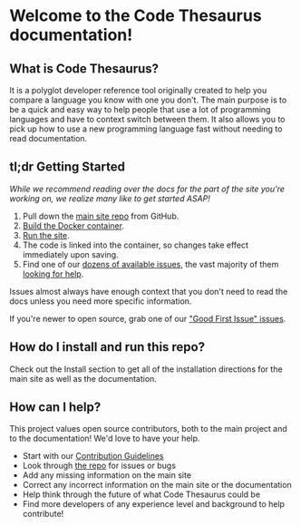 # Welcome to the Code Thesaurus documentation!

## What is Code Thesaurus?

It is a polyglot developer reference tool originally created to help you compare a language you know with one you don't. The main purpose is to be a quick and easy way to help people that use a lot of programming languages and have to context switch between them. It also allows you to pick up how to use a new programming language fast without needing to read documentation.

## tl;dr Getting Started

_While we recommend reading over the docs for the part of the site you're working on, we realize many like to get started ASAP!_

1. Pull down the [main site repo](https://github.com/codethesaurus/codethesaur.us/) from GitHub.
2. [Build the Docker container](install/install-ct-docker.md).
3. [Run the site](install/install-ct-docker.md).
4. The code is linked into the container, so changes take effect immediately upon saving.
5. Find one of our [dozens of available issues](https://github.com/codethesaurus/codethesaur.us/issues), the vast majority of them [looking for help](https://github.com/codethesaurus/codethesaur.us/issues?q=is%3Aissue+is%3Aopen+label%3A%22help+wanted%22).

Issues almost always have enough context that you don't need to read the docs unless you need more specific information.

If you're newer to open source, grab one of our ["Good First Issue" issues](https://github.com/codethesaurus/codethesaur.us/issues?q=is%3Aissue+is%3Aopen+label%3A%22good+first+issue%22).

## How do I install and run this repo?

Check out the Install section to get all of the installation directions for the main site as well as the documentation.

## How can I help?

This project values open source contributors, both to the main project and to the documentation! We'd love to have your help.

* Start with our [Contribution Guidelines](/contributing)
* Look through [the repo](https://github.com/codethesaurus/docs/issues/) for issues or bugs
* Add any missing information on the main site
* Correct any incorrect information on the main site or the documentation
* Help think through the future of what Code Thesaurus could be
* Find more developers of any experience level and background to help contribute!
